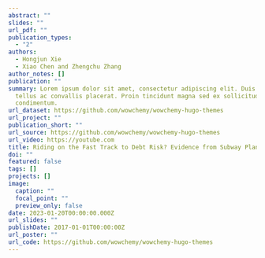 ```yaml
---
abstract: ""
slides: ""
url_pdf: ""
publication_types:
  - "2"
authors:
  - Hongjun Xie
  - Xiao Chen and Zhengchu Zhang
author_notes: []
publication: ""
summary: Lorem ipsum dolor sit amet, consectetur adipiscing elit. Duis posuere
  tellus ac convallis placerat. Proin tincidunt magna sed ex sollicitudin
  condimentum.
url_dataset: https://github.com/wowchemy/wowchemy-hugo-themes
url_project: ""
publication_short: ""
url_source: https://github.com/wowchemy/wowchemy-hugo-themes
url_video: https://youtube.com
title: Riding on the Fast Track to Debt Risk? Evidence from Subway Plan in China.
doi: ""
featured: false
tags: []
projects: []
image:
  caption: ""
  focal_point: ""
  preview_only: false
date: 2023-01-20T00:00:00.000Z
url_slides: ""
publishDate: 2017-01-01T00:00:00Z
url_poster: ""
url_code: https://github.com/wowchemy/wowchemy-hugo-themes
---
```

